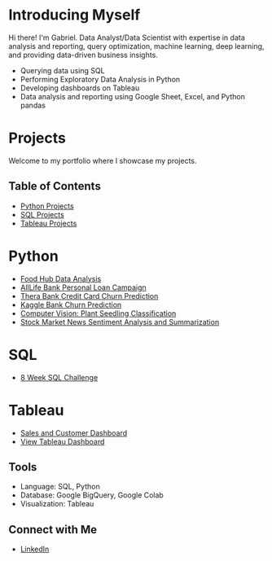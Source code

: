 # Introducing Myself

Hi there! I'm Gabriel. Data Analyst/Data Scientist with expertise in data analysis and reporting, query optimization, machine learning, deep learning, and providing data-driven business insights.
  * Querying data using SQL
  * Performing Exploratory Data Analysis in Python
  * Developing dashboards on Tableau
  * Data analysis and reporting using Google Sheet, Excel, and Python pandas

# Projects
Welcome to my portfolio where I showcase my projects.

## Table of Contents

- [Python Projects](#Python)
- [SQL Projects](#SQL)
- [Tableau Projects](#Tableau)

# Python
- [Food Hub Data Analysis](https://github.com/jgabrielg99/Python/blob/main/FoodHub%20Data%20Analysis.ipynb)
- [AllLife Bank Personal Loan Campaign](https://github.com/jgabrielg99/Python/blob/main/AllLife%20Bank%20Personal%20Loan%20Campaign.ipynb)
- [Thera Bank Credit Card Churn Prediction](https://github.com/jgabrielg99/Python/blob/main/Thera%20Bank%20Credit%20Card%20Churn%20Prediction.ipynb)
- [Kaggle Bank Churn Prediction](https://github.com/jgabrielg99/Python/blob/main/Bank%20Churn%20Prediction%20Neural%20Network.ipynb)
- [Computer Vision: Plant Seedling Classification](https://github.com/jgabrielg99/Python/blob/main/Plant%20Seedlings%20Classification.ipynb)
- [Stock Market News Sentiment Analysis and Summarization](https://github.com/jgabrielg99/Python/blob/main/Project_7.ipynb)

# SQL
- [8 Week SQL Challenge](https://github.com/jgabrielg99/8-Week-SQL-Challenge)

# Tableau
- [Sales and Customer Dashboard](https://public.tableau.com/app/profile/gabriel.grant7325/viz/SalesDashboard_17467301138370/SalesDashboard)
- <a href="https://public.tableau.com/app/profile/gabriel.grant7325/viz/SalesDashboard_17467301138370/SalesDashboard" target="_blank">View Tableau Dashboard</a>


## Tools
  * Language: SQL, Python
  * Database: Google BigQuery, Google Colab
  * Visualization: Tableau

## Connect with Me
  * [LinkedIn](https://www.linkedin.com/in/gabrielsoboe?utm_source=share&utm_campaign=share_via&utm_content=profile&utm_medium=android_app)
